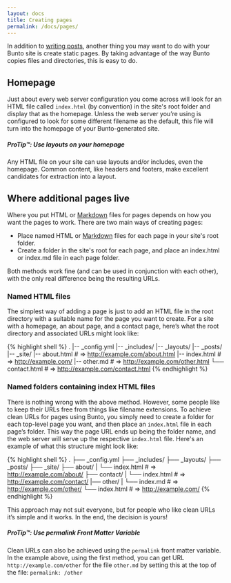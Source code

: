 ```yaml
---
layout: docs
title: Creating pages
permalink: /docs/pages/
---
```


In addition to [writing posts](../posts/), another thing you may want to do
with your Bunto site is create static pages. By taking advantage of the way
Bunto copies files and directories, this is easy to do.

## Homepage

Just about every web server configuration you come across will look for an HTML
file called `index.html` (by convention) in the site's root folder and display
that as the homepage. Unless the web server you’re using is configured to look
for some different filename as the default, this file will turn into the
homepage of your Bunto-generated site.

<div class="note">
  <h5>ProTip™: Use layouts on your homepage</h5>
  <p>
    Any HTML file on your site can use layouts and/or includes, even the
    homepage. Common content, like headers and footers, make excellent
    candidates for extraction into a layout.
  </p>
</div>

## Where additional pages live

Where you put HTML or [Markdown](https://daringfireball.net/projects/markdown/)
files for pages depends on how you want the pages to work.
There are two main ways of creating pages:

- Place named HTML or [Markdown](https://daringfireball.net/projects/markdown/)
files for each page in your site's root folder.
- Create a folder in the site's root for each page, and place an index.html
or index.md file in each page folder.

Both methods work fine (and can be used in conjunction with each other),
with the only real difference being the resulting URLs.

### Named HTML files

The simplest way of adding a page is just to add an HTML file in the root
directory with a suitable name for the page you want to create. For a site with
a homepage, an about page, and a contact page, here’s what the root directory
and associated URLs might look like:

{% highlight shell %}
.
|-- _config.yml
|-- _includes/
|-- _layouts/
|-- _posts/
|-- _site/
|-- about.html    # => http://example.com/about.html
|-- index.html    # => http://example.com/
|-- other.md      # => http://example.com/other.html
└── contact.html  # => http://example.com/contact.html
{% endhighlight %}

### Named folders containing index HTML files

There is nothing wrong with the above method. However, some people like to keep
their URLs free from things like filename extensions. To achieve clean URLs for
pages using Bunto, you simply need to create a folder for each top-level page
you want, and then place an `index.html` file in each page’s folder. This way
the page URL ends up being the folder name, and the web server will serve up
the respective `index.html` file. Here's an example of what this structure
might look like:

{% highlight shell %}
.
├── _config.yml
├── _includes/
├── _layouts/
├── _posts/
├── _site/
├── about/
|   └── index.html  # => http://example.com/about/
├── contact/
|   └── index.html  # => http://example.com/contact/
|── other/
|   └── index.md    # => http://example.com/other/
└── index.html      # => http://example.com/
{% endhighlight %}

This approach may not suit everyone, but for people who like clean URLs it’s
simple and it works. In the end, the decision is yours!

<div class="note">
  <h5>ProTip™: Use permalink Front Matter Variable</h5>
  <p>
    Clean URLs can also be achieved using the <code>permalink</code> front
    matter variable. In the example above, using the first method, you can
    get URL <code>http://example.com/other</code> for the file
    <code>other.md</code> by setting this at the top of the file:
    <code>permalink: /other</code>
  </p>
</div>
